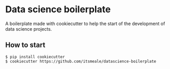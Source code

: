 # Data science boilerplate

A boilerplate made with cookiecutter to help the start of the development of data science projects.

## How to start
```
$ pip install cookiecutter
$ cookiecutter https://github.com/itsmeale/datascience-boilerplate
```
